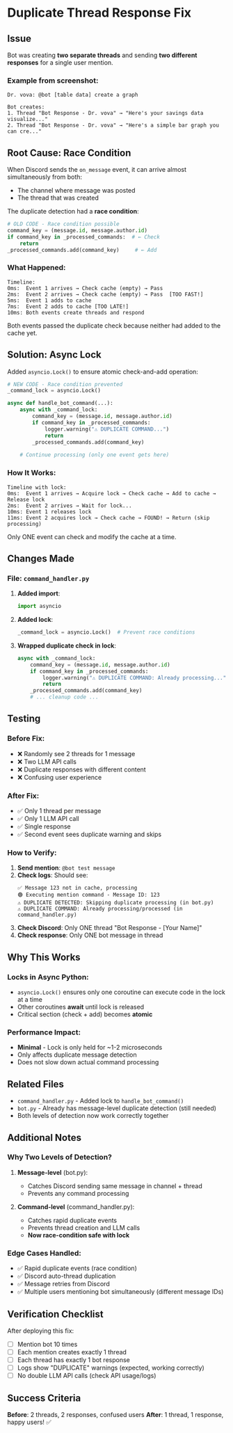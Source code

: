 # Duplicate Thread Response Fix

## Issue

Bot was creating **two separate threads** and sending **two different responses** for a single user mention.

### Example from screenshot:
```
Dr. vova: @bot [table data] create a graph

Bot creates:
1. Thread "Bot Response - Dr. vova" → "Here's your savings data visualize..."
2. Thread "Bot Response - Dr. vova" → "Here's a simple bar graph you can cre..."
```

## Root Cause: Race Condition

When Discord sends the `on_message` event, it can arrive almost simultaneously from both:
- The channel where message was posted
- The thread that was created

The duplicate detection had a **race condition**:

```python
# OLD CODE - Race condition possible
command_key = (message.id, message.author.id)
if command_key in _processed_commands:  # ← Check
    return
_processed_commands.add(command_key)     # ← Add
```

### What Happened:
```
Timeline:
0ms:  Event 1 arrives → Check cache (empty) → Pass
2ms:  Event 2 arrives → Check cache (empty) → Pass  [TOO FAST!]
5ms:  Event 1 adds to cache
7ms:  Event 2 adds to cache [TOO LATE!]
10ms: Both events create threads and respond
```

Both events passed the duplicate check because neither had added to the cache yet.

## Solution: Async Lock

Added `asyncio.Lock()` to ensure atomic check-and-add operation:

```python
# NEW CODE - Race condition prevented
_command_lock = asyncio.Lock()

async def handle_bot_command(...):
    async with _command_lock:
        command_key = (message.id, message.author.id)
        if command_key in _processed_commands:
            logger.warning("⚠️ DUPLICATE COMMAND...")
            return
        _processed_commands.add(command_key)
    
    # Continue processing (only one event gets here)
```

### How It Works:
```
Timeline with lock:
0ms:  Event 1 arrives → Acquire lock → Check cache → Add to cache → Release lock
2ms:  Event 2 arrives → Wait for lock...
10ms: Event 1 releases lock
11ms: Event 2 acquires lock → Check cache → FOUND! → Return (skip processing)
```

Only ONE event can check and modify the cache at a time.

## Changes Made

### File: `command_handler.py`

1. **Added import**:
   ```python
   import asyncio
   ```

2. **Added lock**:
   ```python
   _command_lock = asyncio.Lock()  # Prevent race conditions
   ```

3. **Wrapped duplicate check in lock**:
   ```python
   async with _command_lock:
       command_key = (message.id, message.author.id)
       if command_key in _processed_commands:
           logger.warning("⚠️ DUPLICATE COMMAND: Already processing...")
           return
       _processed_commands.add(command_key)
       # ... cleanup code ...
   ```

## Testing

### Before Fix:
- ❌ Randomly see 2 threads for 1 message
- ❌ Two LLM API calls
- ❌ Duplicate responses with different content
- ❌ Confusing user experience

### After Fix:
- ✅ Only 1 thread per message
- ✅ Only 1 LLM API call
- ✅ Single response
- ✅ Second event sees duplicate warning and skips

### How to Verify:

1. **Send mention**: `@bot test message`
2. **Check logs**: Should see:
   ```
   ✅ Message 123 not in cache, processing
   🟢 Executing mention command - Message ID: 123
   ⚠️ DUPLICATE DETECTED: Skipping duplicate processing (in bot.py)
   ⚠️ DUPLICATE COMMAND: Already processing/processed (in command_handler.py)
   ```
3. **Check Discord**: Only ONE thread "Bot Response - [Your Name]"
4. **Check response**: Only ONE bot message in thread

## Why This Works

### Locks in Async Python:
- `asyncio.Lock()` ensures only one coroutine can execute code in the lock at a time
- Other coroutines **await** until lock is released
- Critical section (check + add) becomes **atomic**

### Performance Impact:
- **Minimal** - Lock is only held for ~1-2 microseconds
- Only affects duplicate message detection
- Does not slow down actual command processing

## Related Files

- `command_handler.py` - Added lock to `handle_bot_command()`
- `bot.py` - Already has message-level duplicate detection (still needed)
- Both levels of detection now work correctly together

## Additional Notes

### Why Two Levels of Detection?

1. **Message-level** (bot.py):
   - Catches Discord sending same message in channel + thread
   - Prevents any command processing

2. **Command-level** (command_handler.py):  
   - Catches rapid duplicate events
   - Prevents thread creation and LLM calls
   - **Now race-condition safe with lock**

### Edge Cases Handled:
- ✅ Rapid duplicate events (race condition)
- ✅ Discord auto-thread duplication  
- ✅ Message retries from Discord
- ✅ Multiple users mentioning bot simultaneously (different message IDs)

## Verification Checklist

After deploying this fix:
- [ ] Mention bot 10 times
- [ ] Each mention creates exactly 1 thread
- [ ] Each thread has exactly 1 bot response
- [ ] Logs show "DUPLICATE" warnings (expected, working correctly)
- [ ] No double LLM API calls (check API usage/logs)

## Success Criteria

**Before**: 2 threads, 2 responses, confused users
**After**: 1 thread, 1 response, happy users! ✅
